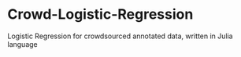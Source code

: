 # Crowd-Logistic-Regression
 
Logistic Regression for crowdsourced annotated data, written in Julia language
